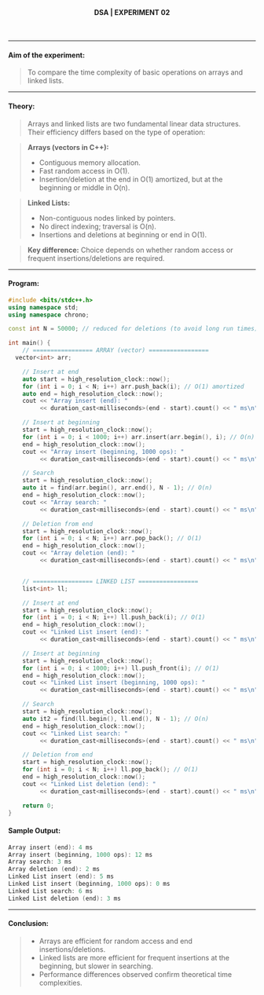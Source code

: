 <br>
<h4 align=center><b>DSA | EXPERIMENT 02</b></h4>
<br>

---

#### **Aim of the experiment:**
> To compare the time complexity of basic operations on arrays and linked lists.

---

#### **Theory:**
> Arrays and linked lists are two fundamental linear data structures. Their efficiency differs based on the type of operation:

> **Arrays (vectors in C++):**
> - Contiguous memory allocation.
> - Fast random access in O(1).
> - Insertion/deletion at the end in O(1) amortized, but at the beginning or middle in O(n).

> **Linked Lists:**
> - Non-contiguous nodes linked by pointers.
> - No direct indexing; traversal is O(n).
> - Insertions and deletions at beginning or end in O(1).

> **Key difference:** Choice depends on whether random access or frequent insertions/deletions are required.

---

#### **Program:**
```cpp
#include <bits/stdc++.h>
using namespace std;
using namespace chrono;

const int N = 50000; // reduced for deletions (to avoid long run times)

int main() {
    // ================= ARRAY (vector) =================
  vector<int> arr;

    // Insert at end
    auto start = high_resolution_clock::now();
    for (int i = 0; i < N; i++) arr.push_back(i); // O(1) amortized
    auto end = high_resolution_clock::now();
    cout << "Array insert (end): "
         << duration_cast<milliseconds>(end - start).count() << " ms\n";

    // Insert at beginning
    start = high_resolution_clock::now();
    for (int i = 0; i < 1000; i++) arr.insert(arr.begin(), i); // O(n)
    end = high_resolution_clock::now();
    cout << "Array insert (beginning, 1000 ops): "
         << duration_cast<milliseconds>(end - start).count() << " ms\n";

    // Search
    start = high_resolution_clock::now();
    auto it = find(arr.begin(), arr.end(), N - 1); // O(n)
    end = high_resolution_clock::now();
    cout << "Array search: "
         << duration_cast<milliseconds>(end - start).count() << " ms\n";

    // Deletion from end
    start = high_resolution_clock::now();
    for (int i = 0; i < N; i++) arr.pop_back(); // O(1)
    end = high_resolution_clock::now();
    cout << "Array deletion (end): "
         << duration_cast<milliseconds>(end - start).count() << " ms\n";


    // ================= LINKED LIST =================
    list<int> ll;

    // Insert at end
    start = high_resolution_clock::now();
    for (int i = 0; i < N; i++) ll.push_back(i); // O(1)
    end = high_resolution_clock::now();
    cout << "Linked List insert (end): "
         << duration_cast<milliseconds>(end - start).count() << " ms\n";

    // Insert at beginning
    start = high_resolution_clock::now();
    for (int i = 0; i < 1000; i++) ll.push_front(i); // O(1)
    end = high_resolution_clock::now();
    cout << "Linked List insert (beginning, 1000 ops): "
         << duration_cast<milliseconds>(end - start).count() << " ms\n";

    // Search
    start = high_resolution_clock::now();
    auto it2 = find(ll.begin(), ll.end(), N - 1); // O(n)
    end = high_resolution_clock::now();
    cout << "Linked List search: "
         << duration_cast<milliseconds>(end - start).count() << " ms\n";

    // Deletion from end
    start = high_resolution_clock::now();
    for (int i = 0; i < N; i++) ll.pop_back(); // O(1)
    end = high_resolution_clock::now();
    cout << "Linked List deletion (end): "
         << duration_cast<milliseconds>(end - start).count() << " ms\n";

    return 0;
}
```

#### **Sample Output:**
```cpp
Array insert (end): 4 ms
Array insert (beginning, 1000 ops): 12 ms
Array search: 3 ms
Array deletion (end): 2 ms
Linked List insert (end): 5 ms
Linked List insert (beginning, 1000 ops): 0 ms
Linked List search: 6 ms
Linked List deletion (end): 3 ms
```

---

#### **Conclusion:**
> - Arrays are efficient for random access and end insertions/deletions.
> - Linked lists are more efficient for frequent insertions at the beginning, but slower in searching.
> - Performance differences observed confirm theoretical time complexities.